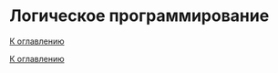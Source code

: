 # Логическое программирование

<!--

-->

[К оглавлению](../README.md)



[К оглавлению](../README.md)
